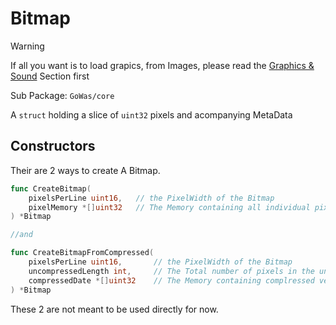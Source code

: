 # Bitmap

> [!warning]
> If all you want is to load grapics, from Images, please read the [Graphics & Sound](../graphics_and_sound_gfx_snd.md) Section first

Sub Package: `GoWas/core`

A `struct` holding a slice of `uint32` pixels and acompanying MetaData

## Constructors

Their are 2 ways to create A Bitmap.

```go
func CreateBitmap(
	pixelsPerLine uint16, 	// the PixelWidth of the Bitmap
	pixelMemory *[]uint32	// The Memory containing all individual pixels
) *Bitmap 

//and 

func CreateBitmapFromCompressed(
	pixelsPerLine uint16, 		// the PixelWidth of the Bitmap
	uncompressedLength int, 	// The Total number of pixels in the uncompressed version
	compressedDate *[]uint32	// The Memory containing complressed version of the Bitmap 
) *Bitmap
```

These 2 are not meant to be used directly for now.




